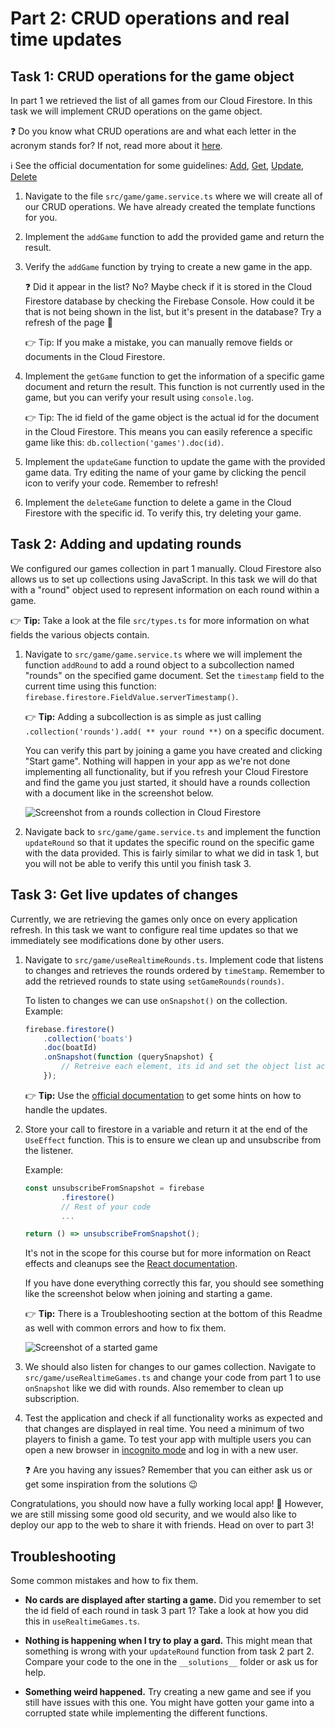 # Part 2: CRUD operations and real time updates

## Task 1: CRUD operations for the game object
In part 1 we retrieved the list of all games from our Cloud Firestore. In this task we will implement CRUD operations on the game object.

❓ Do you know what CRUD operations are and what each letter in the acronym stands for? If not, read more about it [here](https://www.codecademy.com/articles/what-is-crud).

ℹ️  See the official documentation for some guidelines: [Add](https://firebase.google.com/docs/firestore/manage-data/add-data#add_a_document), [Get](https://firebase.google.com/docs/firestore/query-data/get-data#get_a_document), [Update](https://firebase.google.com/docs/firestore/manage-data/add-data#update-data), [Delete](https://firebase.google.com/docs/firestore/manage-data/delete-data#fields)

1. Navigate to the file `src/game/game.service.ts` where we will create all of our CRUD operations. We have already created the template functions for you. 
2. Implement the `addGame` function to add the provided game and return the result.
3. Verify the `addGame` function by trying to create a new game in the app. 

    ❓ Did it appear in the list? No? Maybe check if it is stored in the Cloud Firestore database by checking the Firebase Console. How could it be that is not being shown in the list, but it's present in the database? Try a refresh of the page 🤔 

    👉 Tip: If you make a mistake, you can manually remove fields or documents in the Cloud Firestore.

4. Implement the `getGame` function to get the information of a specific game document and return the result. This function is not currently used in the game, but you can verify your result using `console.log`.

    👉 Tip: The id field of the game object is the actual id for the document in the Cloud Firestore. This means you can easily reference a specific game like this: `db.collection('games').doc(id)`.

5. Implement the `updateGame` function to update the game with the provided game data. Try editing the name of your game by clicking the pencil icon to verify your code. Remember to refresh!

6. Implement the `deleteGame` function to delete a game in the Cloud Firestore with the specific id. To verify this, try deleting your game.

## Task 2: Adding and updating rounds
We configured our games collection in part 1 manually. Cloud Firestore also allows us to set up collections using JavaScript. In this task we will do that with a "round" object used to represent information on each round within a game. 

👉 **Tip:** Take a look at the file `src/types.ts` for more information on what fields the various objects contain.

1. Navigate to `src/game/game.service.ts` where we will implement the function `addRound` to add a round object to a subcollection named "rounds" on the specified game document. Set the `timestamp` field to the current time using this function: `firebase.firestore.FieldValue.serverTimestamp()`.

    👉 **Tip:** Adding a subcollection is as simple as just calling `.collection('rounds').add( ** your round **)` on a specific document. 

    You can verify this part by joining a game you have created and clicking "Start game". Nothing will happen in your app as we're not done implementing all functionality, but if you refresh your Cloud Firestore and find the game you just started, it should have a rounds collection with a document like in the screenshot below.

    ![Screenshot from a rounds collection in Cloud Firestore](https://i.ibb.co/74GnbRy/image.png)

2. Navigate back to `src/game/game.service.ts` and implement the function `updateRound` so that it updates the specific round on the specific game with the data provided. This is fairly similar to what we did in task 1, but you will not be able to verify this until you finish task 3.

## Task 3: Get live updates of changes
Currently, we are retrieving the games only once on every application refresh. In this task we want to configure real time updates so that we immediately see modifications done by other users.

1. Navigate to `src/game/useRealtimeRounds.ts`. Implement code that listens to changes and retrieves the rounds ordered by `timeStamp`. Remember to add the retrieved rounds to state using `setGameRounds(rounds)`.

    To listen to changes we can use `onSnapshot()` on the collection. Example:
    ```typescript
    firebase.firestore()
        .collection('boats')
        .doc(boatId)
        .onSnapshot(function (querySnapshot) {
            // Retreive each element, its id and set the object list accordingly
        });
    ```

    👉 **Tip:** Use the [official documentation](https://firebase.google.com/docs/firestore/query-data/listen#listen_to_multiple_documents_in_a_collection) to get some hints on how to handle the updates. 

2. Store your call to firestore in a variable and return it at the end of the `UseEffect` function. This is to ensure we clean up and unsubscribe from the listener.

    Example: 
    ```typescript
    const unsubscribeFromSnapshot = firebase
            .firestore()
            // Rest of your code
            ... 

    return () => unsubscribeFromSnapshot();
    ```

     It's not in the scope for this course but for more information on React effects and cleanups see the [React documentation](https://reactjs.org/docs/hooks-effect.html#example-using-hooks-1).
     
     If you have done everything correctly this far, you should see something like the screenshot below when joining and starting a game.
     
     👉 **Tip:** There is a Troubleshooting section at the bottom of this Readme as well with common errors and how to fix them.
     
     ![Screenshot of a started game](https://i.ibb.co/1qvMMsW/image.png)
     
3. We should also listen for changes to our games collection. Navigate to `src/game/useRealtimeGames.ts` and change your code from part 1 to use `onSnapshot` like we did with rounds. Also remember to clean up subscription.

4. Test the application and check if all functionality works as expected and that changes are displayed in real time. You need a minimum of two players to finish a game. To test your app with multiple users you can open a new browser in [incognito mode](https://support.google.com/chrome/answer/95464?co=GENIE.Platform%3DDesktop&hl=en&oco=0) and log in with a new user.

    ❓ Are you having any issues? Remember that you can either ask us or get some inspiration from the solutions 😉 

Congratulations, you should now have a fully working local app! 👏  However, we are still missing some good old security, and we would also like to deploy our app to the web to share it with friends. Head on over to part 3!

## Troubleshooting

Some common mistakes and how to fix them.

- **No cards are displayed after starting a game.** Did you remember to set the id field of each round in task 3 part 1? Take a look at how you did this in `useRealtimeGames.ts`.

- **Nothing is happening when I try to play a gard.** This might mean that something is wrong with your `updateRound` function from task 2 part 2. Compare your code to the one in the `__solutions__` folder or ask us for help.

- **Something weird happened.** Try creating a new game and see if you still have issues with this one. You might have gotten your game into a corrupted state while implementing the different functions.